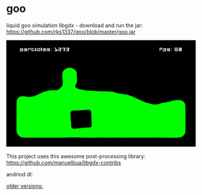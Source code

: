 # goo
liquid goo simulation libgdx - download and run the jar: https://github.com/rks1337/goo/blob/master/goo.jar

![Alt text](https://github.com/rks1337/goo/blob/master/old%20versions/goo_screen_4.png "ლ(◕ω◕ლ)")

This project uses this awesome post-processing library: https://github.com/manuelbua/libgdx-contribs

andriod dl: 

[older versions:](https://github.com/rks1337/goo/tree/master/old%20versions)
